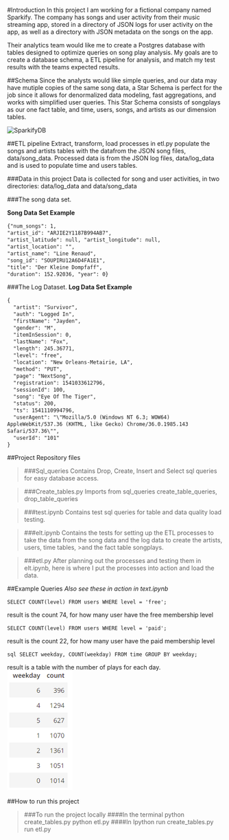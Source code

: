 #Introduction
In this project I am working for a fictional company named Sparkify. The company has songs and user activity from their music streaming app, stored in a directory of JSON logs for user activity on the app, as well as a directory with JSON metadata on the songs on the app. 

Their analytics team would like me to create a Postgres database with tables designed to optimize queries on song play analysis. My goals are to create a database schema, a ETL pipeline for analysis, and match my test results with the teams expected results.


##Schema
Since the analysts would like simple queries, and our data may have mutiple copies of the same song data, a Star Schema is perfect for the job since it allows for denormalized data modeling, fast aggregations, and works with simplified user queries. This Star Schema consists of songplays as our one fact table, and time, users, songs, and artists as our dimension tables. 

![SparkifyDB](assets/SparkifyStarDB.jpeg "Star Schema")


##ETL pipeline
Extract, transform, load processes in etl.py populate the songs and artists tables with the datafrom the JSON song files, data/song_data. Processed data is from the JSON log files, data/log_data and is used to populate time and users tables.

###Data in this project
Data is collected for song and user activities, in two directories: data/log_data and data/song_data


###The song data set.

**Song Data Set Example**

    {"num_songs": 1,
    "artist_id": "ARJIE2Y1187B994AB7",
    "artist_latitude": null, "artist_longitude": null,
    "artist_location": "", 
    "artist_name": "Line Renaud",
    "song_id": "SOUPIRU12A6D4FA1E1",
    "title": "Der Kleine Dompfaff", 
    "duration": 152.92036, "year": 0}



###The Log Dataset.
**Log Data Set Example**

    {
      "artist": "Survivor",
      "auth": "Logged In",
      "firstName": "Jayden",
      "gender": "M",
      "itemInSession": 0,
      "lastName": "Fox",
      "length": 245.36771,
      "level": "free",
      "location": "New Orleans-Metairie, LA",
      "method": "PUT",
      "page": "NextSong",
      "registration": 1541033612796,
      "sessionId": 100,
      "song": "Eye Of The Tiger",
      "status": 200,
      "ts": 1541110994796,
      "userAgent": "\"Mozilla/5.0 (Windows NT 6.3; WOW64) AppleWebKit/537.36 (KHTML, like Gecko) Chrome/36.0.1985.143 Safari/537.36\"",
      "userId": "101"
    }



##Project Repository files

>###Sql_queries
>Contains Drop, Create, Insert and Select sql queries for easy database access.

        
>###Create_tables.py
Imports from sql_queries  create_table_queries, drop_table_queries
    
    
>###test.ipynb
>Contains test sql queries for table and data quality load testing.
    
    
>###elt.ipynb
>Contains the tests for setting up the ETL processes to take the data from the song data and the log data to create the artists, users, time tables, >and the fact table songplays.
    
    
 >###etl.py 
 >After planning out the processes and testing them in elt.ipynb, here is where I put the processes into action and load the data. </li>
        
       
 

##Example Queries
*Also see these in action in text.ipynb* 

    SELECT COUNT(level) FROM users WHERE level = 'free';
result is the count 74, for how many user have the free membership level
    
    SELECT COUNT(level) FROM users WHERE level = 'paid';
result is the count 22, for how many user have the paid membership level
    
    sql SELECT weekday, COUNT(weekday) FROM time GROUP BY weekday;
result is a table with the number of plays for each day.
  ![Day Usage Count](assets/dayCount.png "Day count")
    
    
##How to run this project

>###To run the project locally
####In the terminal
>python create_tables.py
>python etl.py
####In Ipython
>run create_tables.py
>run etl.py

    
    
    
    
    
